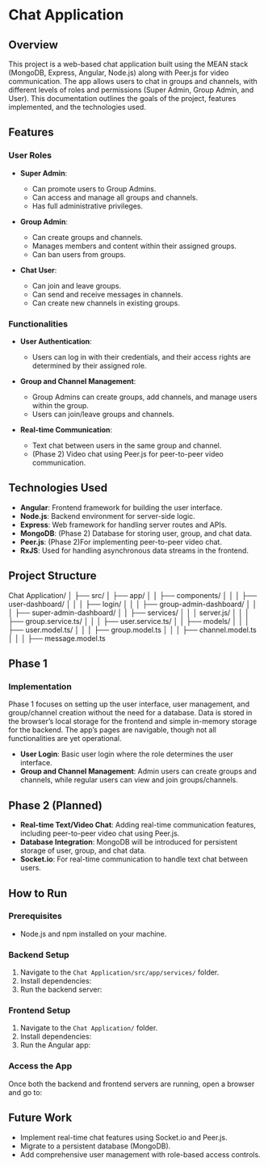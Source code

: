# Chat Application

## Overview

This project is a web-based chat application built using the MEAN stack (MongoDB, Express, Angular, Node.js) along with Peer.js for video communication. The app allows users to chat in groups and channels, with different levels of roles and permissions (Super Admin, Group Admin, and User). This documentation outlines the goals of the project, features implemented, and the technologies used.

## Features

### User Roles
- **Super Admin**: 
  - Can promote users to Group Admins. 
  - Can access and manage all groups and channels.
  - Has full administrative privileges.
  
- **Group Admin**:
  - Can create groups and channels.
  - Manages members and content within their assigned groups.
  - Can ban users from groups.

- **Chat User**:
  - Can join and leave groups.
  - Can send and receive messages in channels.
  - Can create new channels in existing groups.

### Functionalities
- **User Authentication**: 
  - Users can log in with their credentials, and their access rights are determined by their assigned role.
  
- **Group and Channel Management**: 
  - Group Admins can create groups, add channels, and manage users within the group.
  - Users can join/leave groups and channels.

- **Real-time Communication**:
  - Text chat between users in the same group and channel.
  - (Phase 2) Video chat using Peer.js for peer-to-peer video communication.

## Technologies Used

- **Angular**: Frontend framework for building the user interface.
- **Node.js**: Backend environment for server-side logic.
- **Express**: Web framework for handling server routes and APIs.
- **MongoDB**: (Phase 2) Database for storing user, group, and chat data.
- **Peer.js**: (Phase 2)For implementing peer-to-peer video chat.
- **RxJS**: Used for handling asynchronous data streams in the frontend.
  
## Project Structure

Chat Application/ 
	│ ├── src/ 
		│ ├── app/ 
			│ │ ├── components/ 
				│ │ │ ├── user-dashboard/ 
				│ │ │ ├── login/ 
				│ │ │ ├── group-admin-dashboard/ 
				│ │ │ ├── super-admin-dashboard/ 
			│ │ ├── services/ 
				│ │ │ server.js/ 
				│ │ │ ├── group.service.ts/ 
				│ │ │ ├── user.service.ts/ 
			│ │ ├── models/ 
				│ │ │ ├── user.model.ts/ 
				│ │ │ ├── group.model.ts 
				│ │ │ ├── channel.model.ts 
				│ │ │ ├── message.model.ts 



## Phase 1

### Implementation
Phase 1 focuses on setting up the user interface, user management, and group/channel creation without the need for a database. Data is stored in the browser’s local storage for the frontend and simple in-memory storage for the backend. The app’s pages are navigable, though not all functionalities are yet operational.

- **User Login**: Basic user login where the role determines the user interface.
- **Group and Channel Management**: Admin users can create groups and channels, while regular users can view and join groups/channels.

## Phase 2 (Planned)

- **Real-time Text/Video Chat**: Adding real-time communication features, including peer-to-peer video chat using Peer.js.
- **Database Integration**: MongoDB will be introduced for persistent storage of user, group, and chat data.
- **Socket.io**: For real-time communication to handle text chat between users.

## How to Run

### Prerequisites
- Node.js and npm installed on your machine.

### Backend Setup
1. Navigate to the `Chat Application/src/app/services/` folder.
2. Install dependencies:
3. Run the backend server:

### Frontend Setup
1. Navigate to the `Chat Application/` folder.
2. Install dependencies:
3. Run the Angular app:

### Access the App
Once both the backend and frontend servers are running, open a browser and go to:

## Future Work
- Implement real-time chat features using Socket.io and Peer.js.
- Migrate to a persistent database (MongoDB).
- Add comprehensive user management with role-based access controls.

